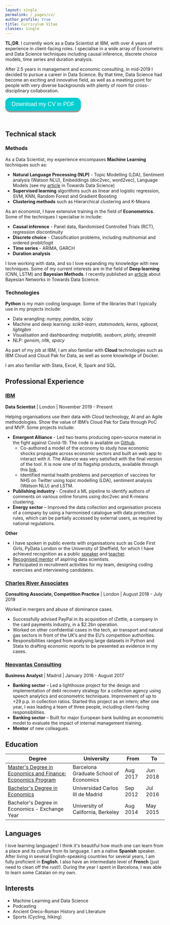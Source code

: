 ```yaml
---
layout: single
permalink: /_pages/cv/
author_profile: true
title: Curriculum Vitae
classes: single
---
```


**TL;DR**. I currently work as a Data Scientist at IBM, with over 4 years of experience in client-facing roles. I specialise in a wide array of Econometric and Data Science techniques including causal inference, discrete choice models, time series and duration analysis. 

After 2.5 years in management and economic consulting, in mid-2019 I decided to pursue a career in Data Science. By that time, Data Science had become an exciting and innovative field, as well as a meeting point for people with very diverse backgrounds with plenty of room for cross-disciplinary collaboration.   

<style>
.button {
  display: inline-block;
  padding: 10px 20px;
  font-size: 18px;
  cursor: pointer;
  text-align: center;
  text-decoration: none;
  outline: none;
  color: #fff;
  background-color: #00CED1;
  border: none;
  border-radius: 15px;
  box-shadow: 0 5px #999;
}

.button:hover {background-color: #00CED1} 

.button:active {
  background-color: #00CED1;
  /* box-shadow: 0 5px #666; */
  transform: translateY(4px);
}
</style>

<button class="button" onclick="location.href='https://alvarocorrales.github.io/assets/images/ACC_CV_07_2021.pdf'" type="button">Download my CV in PDF</button>

<br>

## Technical stack
### Methods
As a Data Scientist, my experience encompases **Machine Learning** techniques such as:
- **Natural Language Processing (NLP)** - Topic Modelling (LDA), Sentiment analysis (Watson NLU), Embeddings (doc2vec, word2vec), Language Models (see my [article](https://towardsdatascience.com/assyrian-or-babylonian-language-identification-in-cuneiform-texts-4f15a14a5d70) in Towards Data Science)
- **Supervised learning** algorithms such as linear and logistic regression, SVM, KNN, Random Forest and Gradient Boosting
- **Clustering methods** such as Hierarchical clustering and K-Means

As an economist, I have extensive training in the field of **Econometrics**. Some of the techniques I specialise in include:
- **Causal inference** - Panel data, Randomised Controlled Trials (RCT), regression discontinuity
- **Discrete choice** - Classification problems, including multinomial and ordered probit/logit
- **Time series** - ARIMA, GARCH
- **Duration analysis**

I love working with data, and so I love expanding my knowledge with new techniques. Some of my current interests are in the field of **Deep learning** (CNN, LSTM) and **Bayesian Methods**. I recently published an [article](https://towardsdatascience.com/applying-bayesian-networks-to-covid-19-diagnosis-73b06c3418d8) about Bayesian Networks in Towards Data Science.

### Technologies
**Python** is my main coding language. Some of the libraries that I typically use in my projects include:
- Data wrangling: *numpy, pandas, scipy*
- Machine and deep learning: *scikit-learn, statsmodels, keras, xgboost, lightgbm*
- Visualisation and dashboarding: *matplotlib, seaborn, plotly, streamlit*
- NLP: *gensim, nltk, spacy*

As part of my job at IBM, I am also familiar with **Cloud** technologies such as IBM Cloud and Cloud Pak for Data, as well as some knowledge of Docker. 

I am also familiar with Stata, Excel, R, Spark and SQL. 

## Professional Experience
### [IBM](https://www.ibm.com/uk-en/garage)
**Data Scientist** | London | November 2019 - Present

Helping organisations use their data with Cloud technology, AI and an Agile methodologies. Show the value of IBM’s Cloud Pak for Data through PoC and MVP. Some projects include:

- **Emergent Alliance** -  Led two teams producing open-source material in the fight against Covid-19. The code is available on [Github](https://github.com/emergent-analytics/workstreams).
  - Co-authored a model of the economy to study how economic shocks propagate across economic sectors and built an web app to interact with it. The Alliance was very satisfied with the final version of the tool. It is now one of its flagship products, available through this [link](https://emergentalliance.org/products-and-services/economic-engine/). 
  - Identified mental health problems and perception of vaccines for NHS on Twitter using topic modelling (LDA), sentiment analysis (Watson NLU) and LSTM.
- **Publishing industry** - Created a ML pipeline to identify authors of comments on various online forums using doc2vec and K-means clustering.
- **Energy sector** – Improved the data collection and organisation process of a company by using a harmonised catalogue with data protection rules, which can be partially accessed by external users, as required by national regulations.

**Other**
- I have spoken in public events with organisations such as Code First Girls, PyData London or the University of Sheffield, for which I have achieved recognition as a public [speaker](https://www.youracclaim.com/badges/f94d74c3-e287-4a33-947e-1982c5ee4432/public_url) and [teacher](https://www.youracclaim.com/badges/dd074e83-1583-4f46-bc08-bfef41fe8d3d/public_url).
- [Recognised mentor](https://www.youracclaim.com/badges/e48a1e85-043a-4d69-84f7-372072a03248/public_url) of aspiring data scientists.
- Participated in recruitment activities for my team, designing coding exercises and interviewing candidates.

### [Charles River Associates](https://ecp.crai.com/) 
**Consulting Associate, Competition Practice** | London | August 2018 - July 2019 

Worked in mergers and abuse of dominance cases.
- Successfully advised PayPal in its acquisition of iZettle, a company in the card payments industry, in a $2.2bn operation.
- Worked on other confidential cases in the tech, air transport and natural gas sectors in front of the UK’s and the EU’s competition authorities. 
- Responsibilities ranged from analysing large datasets in Python and Stata to drafting economic reports to be presented as evidence in my cases.

### [Neovantas Consulting](https://www.neovantas.com/en/home/)
**Business Analyst** | Madrid | January 2016 - August 2017 

- **Banking sector** – Led a lighthouse project for the design and implementation of debt recovery strategy for a collection agency using speech analytics and econometric techniques. Improvement of up to +29 p.p. in collection ratios. Started this project as an intern; after one year, I was leading a team of three people, including client-facing responsibilities. 
- **Banking sector** – Built for major European bank building an econometric model to evaluate the impact of internal management training.
- **Mentor** of new colleagues.


## Education

| Degree | University | From | To |
| --- | --- | --- | --- |
| [Master's Degree in Economics and Finance: Economics Program](https://barcelonagse.eu/study/masters-programs/economics) | Barcelona Graduate School of Economics | Aug 2017 | Jun 2018 |
| [Bachelor's Degree in Economics](https://www.uc3m.es/bachelor-degree/economy) | Universidad Carlos III de Madrid | Sep 2012 | Jul 2016 |
| Bachelor's Degree in Economics - Exchange Year | University of California, Berkeley | Aug 2014 | May 2015 |


## Languages
I love learning languages! I think it's beautiful how much one can learn from a place and its culture from its language. I am a native **Spanish** speaker. After living in several English-speaking countries for several years, I am fully proficient in **English**. I also have an intermediate level of **French** (just need to clean off the rust!). During the year I spent in Barcelona, I was able to learn some Catalan on my own.


## Interests
- Machine Learning and Data Science
- Podcasting
- Ancient Greco-Roman History and Literature
- Sports (Cycling, hiking)

